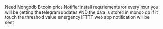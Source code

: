 Need Mongodb
Bitcoin price Notifier 
install requriements 
for every hour you will be getting the telegram updates AND the data is stored in mongo db
if it touch the threshold value emergency IFTTT web app notification will be sent
